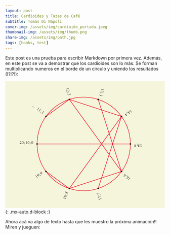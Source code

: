 ```yaml
---
layout: post
title: Cardioides y Tazas de Café
subtitle: Tomás Di Nápoli
cover-img: /assets/img/cardioide_portada.jpeg
thumbnail-img: /assets/img/thumb.png
share-img: /assets/img/path.jpg
tags: [books, test]
---
```


Este post es una prueba para escribir Markdown por primera vez. Además, en este post se va a demostrar que los cardioides son lo más. Se forman multiplicando numeros en el borde de un circulo y uniendo los resultados (!?!?!):

![Crepe](/assets/img/cardioide_explicacion.png){: .mx-auto.d-block :}

Ahora acá va algo de texto hasta que les muestro la próxima animación!! Miren y jueguen:


